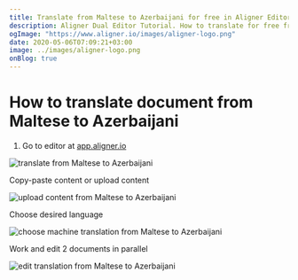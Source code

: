 ```yaml
---
title: Translate from Maltese to Azerbaijani for free in Aligner Editor
description: Aligner Dual Editor Tutorial. How to translate for free from Maltese to Azerbaijani. Aligner is multilingual document management platform. 
ogImage: "https://www.aligner.io/images/aligner-logo.png"
date: 2020-05-06T07:09:21+03:00
image: ../images/aligner-logo.png
onBlog: true
---
```


# How to translate document from Maltese to Azerbaijani

1. Go to editor at [app.aligner.io](https://app.aligner.io "Aligner App web page")

![translate from Maltese to Azerbaijani](../aligner-blank-editor.png "translate from Maltese to Azerbaijani")

Copy-paste content or upload content

![upload content from Maltese to Azerbaijani](../aligner-uploaded-document.png "upload content from Maltese to Azerbaijani")

Choose desired language

![choose machine translation from Maltese to Azerbaijani](../aligner-language-dropdown.png "choose machine translation from Maltese to Azerbaijani")

Work and edit 2 documents in parallel

![edit translation from Maltese to Azerbaijani](../aligner-double-sitded-editor.png "edit translation from Maltese to Azerbaijani")


